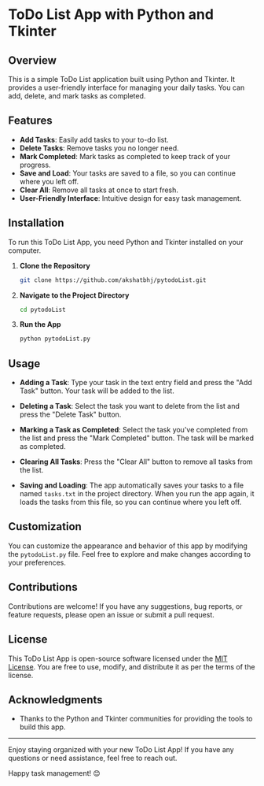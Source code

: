 # ToDo List App with Python and Tkinter

## Overview

This is a simple ToDo List application built using Python and Tkinter. It provides a user-friendly interface for managing your daily tasks. You can add, delete, and mark tasks as completed.

## Features

- **Add Tasks**: Easily add tasks to your to-do list.
- **Delete Tasks**: Remove tasks you no longer need.
- **Mark Completed**: Mark tasks as completed to keep track of your progress.
- **Save and Load**: Your tasks are saved to a file, so you can continue where you left off.
- **Clear All**: Remove all tasks at once to start fresh.
- **User-Friendly Interface**: Intuitive design for easy task management.

## Installation

To run this ToDo List App, you need Python and Tkinter installed on your computer.

1. **Clone the Repository**

    ```bash
    git clone https://github.com/akshatbhj/pytodoList.git
    ```

2. **Navigate to the Project Directory**

    ```bash
    cd pytodoList
    ```

3. **Run the App**

    ```bash
    python pytodoList.py
    ```

## Usage

- **Adding a Task**: Type your task in the text entry field and press the "Add Task" button. Your task will be added to the list.

- **Deleting a Task**: Select the task you want to delete from the list and press the "Delete Task" button.

- **Marking a Task as Completed**: Select the task you've completed from the list and press the "Mark Completed" button. The task will be marked as completed.

- **Clearing All Tasks**: Press the "Clear All" button to remove all tasks from the list.

- **Saving and Loading**: The app automatically saves your tasks to a file named `tasks.txt` in the project directory. When you run the app again, it loads the tasks from this file, so you can continue where you left off.

## Customization

You can customize the appearance and behavior of this app by modifying the `pytodoList.py` file. Feel free to explore and make changes according to your preferences.

## Contributions

Contributions are welcome! If you have any suggestions, bug reports, or feature requests, please open an issue or submit a pull request.

## License

This ToDo List App is open-source software licensed under the [MIT License](LICENSE). You are free to use, modify, and distribute it as per the terms of the license.

## Acknowledgments

- Thanks to the Python and Tkinter communities for providing the tools to build this app.

---

Enjoy staying organized with your new ToDo List App! If you have any questions or need assistance, feel free to reach out.

Happy task management! 😊
